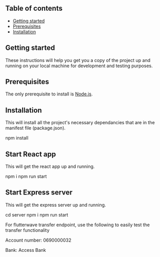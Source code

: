 ## Table of contents

- [Getting started](#getting-started)
- [Prerequisites](#prerequisites)
- [Installation](#installation)

## Getting started

These instructions will help you get you a copy of the project up and running on your local machine for development and testing purposes.

## Prerequisites

The only prerequisite to install is [Node.js](https://nodejs.org/en/download/).

## Installation

This will install all the project's necessary dependancies that are in the manifest file (package.json).

npm install

## Start React app

This will get the react app up and running.

npm i
npm run start

## Start Express server

This will get the express server up and running.

cd server
npm i
npm run start

For flutterwave transfer endpoint, use the following to easily test the transfer functionality

Account number: 0690000032

Bank: Access Bank
